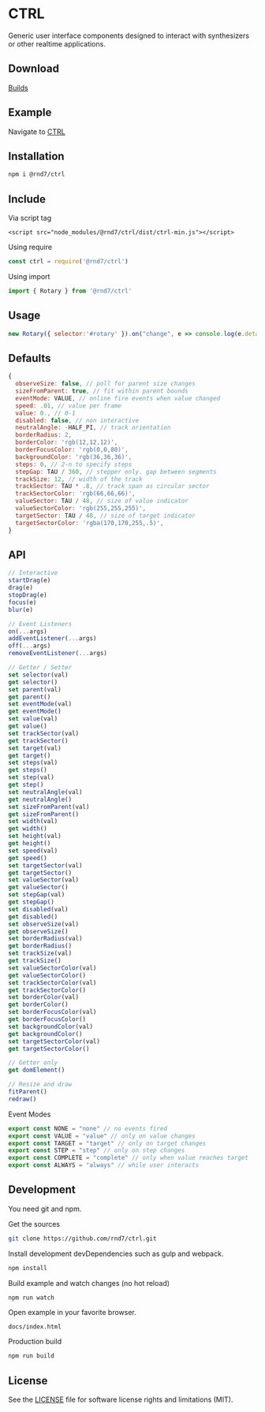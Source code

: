 # CTRL
Generic user interface components designed to interact with synthesizers or other realtime applications.

## Download
[Builds](https://github.com/rnd7/ctrl/tree/master/dist)

## Example
Navigate to [CTRL](https://rnd7.github.io/ctrl/)

## Installation

```bash
npm i @rnd7/ctrl

```

## Include

Via script tag
```
<script src="node_modules/@rnd7/ctrl/dist/ctrl-min.js"></script>
```

Using require
```javascript
const ctrl = require('@rnd7/ctrl')
```

Using import
```javascript
import { Rotary } from '@rnd7/ctrl'
```

## Usage
```javascript
new Rotary({ selector:'#rotary' }).on("change", e => console.log(e.detail.value))
```

## Defaults

```javascript
{
  observeSize: false, // poll for parent size changes
  sizeFromParent: true, // fit within parent bounds
  eventMode: VALUE, // online fire events when value changed
  speed: .01, // value per frame
  value: 0., // 0-1
  disabled: false, // non interactive
  neutralAngle: -HALF_PI, // track orientation
  borderRadius: 2,
  borderColor: 'rgb(12,12,12)',
  borderFocusColor: 'rgb(0,0,80)',
  backgroundColor: 'rgb(36,36,36)',
  steps: 0, // 2-n to specify steps
  stepGap: TAU / 360, // stepper only. gap between segments
  trackSize: 12, // width of the track
  trackSector: TAU * .8, // track span as circular sector
  trackSectorColor: 'rgb(66,66,66)',
  valueSector: TAU / 48, // size of value indicator
  valueSectorColor: 'rgb(255,255,255)',
  targetSector: TAU / 48, // size of target indicator
  targetSectorColor: 'rgba(170,170,255,.5)',
}
```

## API

```javascript
// Interactive
startDrag(e)
drag(e)
stopDrag(e)
focus(e)
blur(e)

// Event Listeners
on(...args)
addEventListener(...args)
off(...args)
removeEventListener(...args)

// Getter / Setter
set selector(val)
get selector()
set parent(val)
get parent()
set eventMode(val)
get eventMode()
set value(val)
get value()
set trackSector(val)
get trackSector()
set target(val)
get target()
set steps(val)
get steps()
set step(val)
get step()
set neutralAngle(val)
get neutralAngle()
set sizeFromParent(val)
get sizeFromParent()
set width(val)
get width()
set height(val)
get height()
set speed(val)
get speed()
set targetSector(val)
get targetSector()
set valueSector(val)
get valueSector()
set stepGap(val)
get stepGap()
set disabled(val)
get disabled()
set observeSize(val)
get observeSize()
set borderRadius(val)
get borderRadius()
set trackSize(val)
get trackSize()
set valueSectorColor(val)
get valueSectorColor()
set trackSectorColor(val)
get trackSectorColor()
set borderColor(val)
get borderColor()
set borderFocusColor(val)
get borderFocusColor()
set backgroundColor(val)
get backgroundColor()
set targetSectorColor(val)
get targetSectorColor()

// Getter only
get domElement()

// Resize and draw
fitParent()
redraw()
```

Event Modes
```javascript
export const NONE = "none" // no events fired
export const VALUE = "value" // only on value changes
export const TARGET = "target" // only on target changes
export const STEP = "step" // only on step changes
export const COMPLETE = "complete" // only when value reaches target
export const ALWAYS = "always" // while user interacts
```

## Development
You need git and npm.

Get the sources
```bash
git clone https://github.com/rnd7/ctrl.git
```

Install development devDependencies such as gulp and webpack.
```bash
npm install
```

Build example and watch changes (no hot reload)
```bash
npm run watch
```

Open example in your favorite browser.
```
docs/index.html
```

Production build
```bash
npm run build
```


## License
See the [LICENSE](https://github.com/rnd7/ctrl/tree/master/LICENSE.md) file for software license rights and limitations (MIT).
